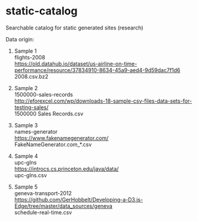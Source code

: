 # static-catalog
Searchable catalog for static generated sites (research)

Data origin:

1. Sample 1  
  flights-2008  
  https://old.datahub.io/dataset/us-airline-on-time-performance/resource/37834910-8634-45a9-aed4-9d59dac7f1d6  
  2008.csv.bz2

2. Sample 2  
  1500000-sales-records  
  http://eforexcel.com/wp/downloads-18-sample-csv-files-data-sets-for-testing-sales/  
  1500000 Sales Records.csv

3. Sample 3  
  names-generator  
  https://www.fakenamegenerator.com/  
  FakeNameGenerator.com_*.csv  

4. Sample 4  
  upc-glns  
  https://introcs.cs.princeton.edu/java/data/  
  upc-glns.csv  

5. Sample 5  
  geneva-transport-2012  
  https://github.com/GerHobbelt/Developing-a-D3.js-Edge/tree/master/data_sources/geneva  
  schedule-real-time.csv  
